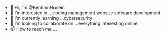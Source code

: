 - 👋 Hi, I’m @BenhamHosein
- 👀 I’m interested in ...coding management website software development
- 🌱 I’m currently learning ...cybersecurity
- 💞️ I’m looking to collaborate on ...everything interesting online 
- 📫 How to reach me ...

<!---
BenhamHosein/BenhamHosein is a ✨ special ✨ repository because its `README.md` (this file) appears on your GitHub profile.
You can click the Preview link to take a look at your changes.
--->
